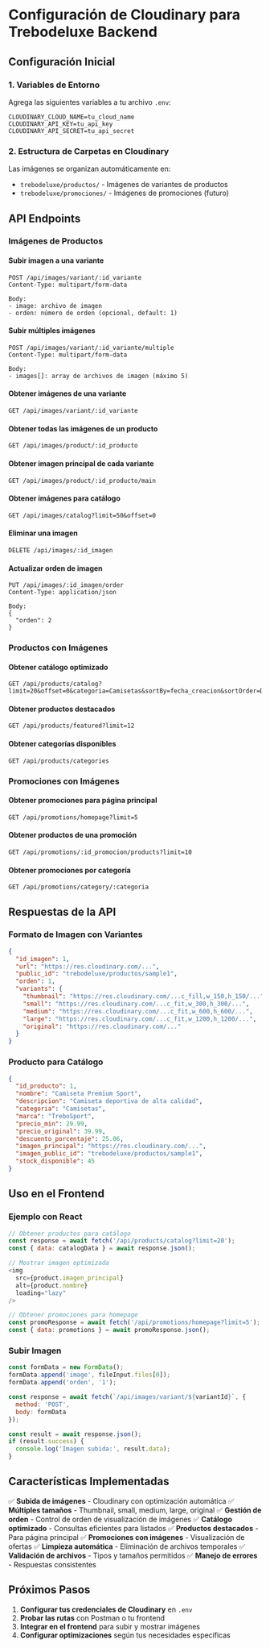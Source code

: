 # Configuración de Cloudinary para Trebodeluxe Backend

## Configuración Inicial

### 1. Variables de Entorno

Agrega las siguientes variables a tu archivo `.env`:

```env
CLOUDINARY_CLOUD_NAME=tu_cloud_name
CLOUDINARY_API_KEY=tu_api_key
CLOUDINARY_API_SECRET=tu_api_secret
```

### 2. Estructura de Carpetas en Cloudinary

Las imágenes se organizan automáticamente en:
- `trebodeluxe/productos/` - Imágenes de variantes de productos
- `trebodeluxe/promociones/` - Imágenes de promociones (futuro)

## API Endpoints

### Imágenes de Productos

#### Subir imagen a una variante
```http
POST /api/images/variant/:id_variante
Content-Type: multipart/form-data

Body:
- image: archivo de imagen
- orden: número de orden (opcional, default: 1)
```

#### Subir múltiples imágenes
```http
POST /api/images/variant/:id_variante/multiple
Content-Type: multipart/form-data

Body:
- images[]: array de archivos de imagen (máximo 5)
```

#### Obtener imágenes de una variante
```http
GET /api/images/variant/:id_variante
```

#### Obtener todas las imágenes de un producto
```http
GET /api/images/product/:id_producto
```

#### Obtener imagen principal de cada variante
```http
GET /api/images/product/:id_producto/main
```

#### Obtener imágenes para catálogo
```http
GET /api/images/catalog?limit=50&offset=0
```

#### Eliminar una imagen
```http
DELETE /api/images/:id_imagen
```

#### Actualizar orden de imagen
```http
PUT /api/images/:id_imagen/order
Content-Type: application/json

Body:
{
  "orden": 2
}
```

### Productos con Imágenes

#### Obtener catálogo optimizado
```http
GET /api/products/catalog?limit=20&offset=0&categoria=Camisetas&sortBy=fecha_creacion&sortOrder=DESC
```

#### Obtener productos destacados
```http
GET /api/products/featured?limit=12
```

#### Obtener categorías disponibles
```http
GET /api/products/categories
```

### Promociones con Imágenes

#### Obtener promociones para página principal
```http
GET /api/promotions/homepage?limit=5
```

#### Obtener productos de una promoción
```http
GET /api/promotions/:id_promocion/products?limit=10
```

#### Obtener promociones por categoría
```http
GET /api/promotions/category/:categoria
```

## Respuestas de la API

### Formato de Imagen con Variantes
```json
{
  "id_imagen": 1,
  "url": "https://res.cloudinary.com/...",
  "public_id": "trebodeluxe/productos/sample1",
  "orden": 1,
  "variants": {
    "thumbnail": "https://res.cloudinary.com/...c_fill,w_150,h_150/...",
    "small": "https://res.cloudinary.com/...c_fit,w_300,h_300/...",
    "medium": "https://res.cloudinary.com/...c_fit,w_600,h_600/...",
    "large": "https://res.cloudinary.com/...c_fit,w_1200,h_1200/...",
    "original": "https://res.cloudinary.com/..."
  }
}
```

### Producto para Catálogo
```json
{
  "id_producto": 1,
  "nombre": "Camiseta Premium Sport",
  "descripcion": "Camiseta deportiva de alta calidad",
  "categoria": "Camisetas",
  "marca": "TreboSport",
  "precio_min": 29.99,
  "precio_original": 39.99,
  "descuento_porcentaje": 25.06,
  "imagen_principal": "https://res.cloudinary.com/...",
  "imagen_public_id": "trebodeluxe/productos/sample1",
  "stock_disponible": 45
}
```

## Uso en el Frontend

### Ejemplo con React
```javascript
// Obtener productos para catálogo
const response = await fetch('/api/products/catalog?limit=20');
const { data: catalogData } = await response.json();

// Mostrar imagen optimizada
<img 
  src={product.imagen_principal}
  alt={product.nombre}
  loading="lazy"
/>

// Obtener promociones para homepage
const promoResponse = await fetch('/api/promotions/homepage?limit=5');
const { data: promotions } = await promoResponse.json();
```

### Subir Imagen
```javascript
const formData = new FormData();
formData.append('image', fileInput.files[0]);
formData.append('orden', '1');

const response = await fetch(`/api/images/variant/${variantId}`, {
  method: 'POST',
  body: formData
});

const result = await response.json();
if (result.success) {
  console.log('Imagen subida:', result.data);
}
```

## Características Implementadas

✅ **Subida de imágenes** - Cloudinary con optimización automática
✅ **Múltiples tamaños** - Thumbnail, small, medium, large, original
✅ **Gestión de orden** - Control de orden de visualización de imágenes
✅ **Catálogo optimizado** - Consultas eficientes para listados
✅ **Productos destacados** - Para página principal
✅ **Promociones con imágenes** - Visualización de ofertas
✅ **Limpieza automática** - Eliminación de archivos temporales
✅ **Validación de archivos** - Tipos y tamaños permitidos
✅ **Manejo de errores** - Respuestas consistentes

## Próximos Pasos

1. **Configurar tus credenciales de Cloudinary** en `.env`
2. **Probar las rutas** con Postman o tu frontend
3. **Integrar en el frontend** para subir y mostrar imágenes
4. **Configurar optimizaciones** según tus necesidades específicas
